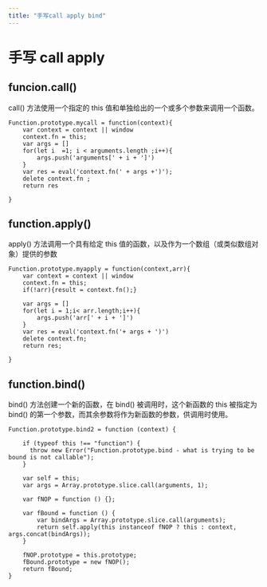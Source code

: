 ```yaml
---
title: "手写call apply bind"
---
```


# 手写 call apply

## funcion.call()

call() 方法使用一个指定的 this 值和单独给出的一个或多个参数来调用一个函数。

```
Function.prototype.mycall = function(context){
    var context = context || window
    context.fn = this;
    var args = []
    for(let i  =1; i < arguments.length ;i++){
        args.push('arguments[' + i + ']')
    }
    var res = eval('context.fn(' + args +')');
    delete context.fn ;
    return res

}
```

## function.apply()

apply() 方法调用一个具有给定 this 值的函数，以及作为一个数组（或类似数组对象）提供的参数

```
Function.prototype.myapply = function(context,arr){
    var context = context || window
    context.fn = this;
    if(!arr){result = context.fn();}

    var args = []
    for(let i = 1;i< arr.length;i++){
        args.push('arr[' + i + ']')
    }
    var res = eval('context.fn('+ args + ')')
    delete context.fn;
    return res;

}
```

## function.bind()

bind() 方法创建一个新的函数，在 bind() 被调用时，这个新函数的 this 被指定为 bind() 的第一个参数，而其余参数将作为新函数的参数，供调用时使用。

```
Function.prototype.bind2 = function (context) {

    if (typeof this !== "function") {
      throw new Error("Function.prototype.bind - what is trying to be bound is not callable");
    }

    var self = this;
    var args = Array.prototype.slice.call(arguments, 1);

    var fNOP = function () {};

    var fBound = function () {
        var bindArgs = Array.prototype.slice.call(arguments);
        return self.apply(this instanceof fNOP ? this : context, args.concat(bindArgs));
    }

    fNOP.prototype = this.prototype;
    fBound.prototype = new fNOP();
    return fBound;
}
```
